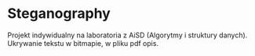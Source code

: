 # Steganography
Projekt indywidualny na laboratoria z AiSD (Algorytmy i struktury danych).
Ukrywanie tekstu w bitmapie, w pliku pdf opis.
